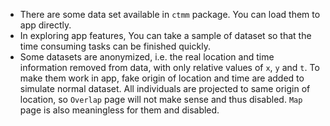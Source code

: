 
- There are some data set available in `ctmm` package. You can load them to app directly.
- In exploring app features, You can take a sample of dataset so that the time consuming tasks can be finished quickly.
- Some datasets are anonymized, i.e. the real location and time information removed from data, with only relative values of `x`, `y` and `t`. To make them work in app, fake origin of location and time are added to simulate normal dataset. All individuals are projected to same origin of location, so `Overlap` page will not make sense and thus disabled. `Map` page is also meaningless for them and disabled.
